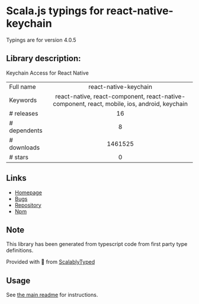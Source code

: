 
# Scala.js typings for react-native-keychain

Typings are for version 4.0.5

## Library description:
Keychain Access for React Native

|                    |                 |
| ------------------ | :-------------: |
| Full name          | react-native-keychain |
| Keywords           | react-native, react-component, react-native-component, react, mobile, ios, android, keychain |
| # releases         | 16 |
| # dependents       | 8 |
| # downloads        | 1461525 |
| # stars            | 0 |

## Links
- [Homepage](https://github.com/oblador/react-native-keychain)
- [Bugs](https://github.com/oblador/react-native-keychain/issues)
- [Repository](https://github.com/oblador/react-native-keychain)
- [Npm](https://www.npmjs.com/package/react-native-keychain)
    


## Note
This library has been generated from typescript code from first party type definitions.

Provided with :purple_heart: from [ScalablyTyped](https://github.com/oyvindberg/ScalablyTyped)

## Usage
See [the main readme](../../readme.md) for instructions.


